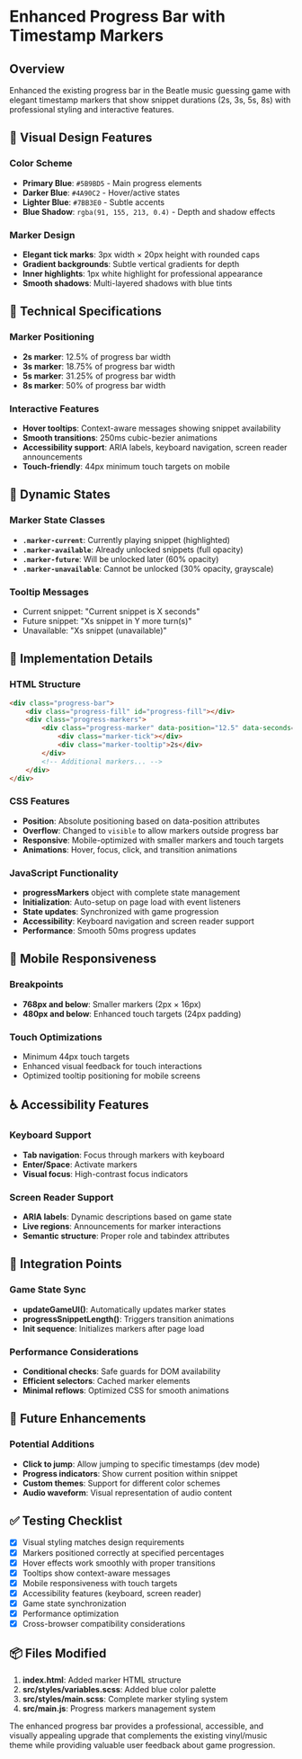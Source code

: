 # Enhanced Progress Bar with Timestamp Markers

## Overview
Enhanced the existing progress bar in the Beatle music guessing game with elegant timestamp markers that show snippet durations (2s, 3s, 5s, 8s) with professional styling and interactive features.

## 🎨 Visual Design Features

### Color Scheme
- **Primary Blue**: `#5B9BD5` - Main progress elements
- **Darker Blue**: `#4A90C2` - Hover/active states  
- **Lighter Blue**: `#7BB3E0` - Subtle accents
- **Blue Shadow**: `rgba(91, 155, 213, 0.4)` - Depth and shadow effects

### Marker Design
- **Elegant tick marks**: 3px width × 20px height with rounded caps
- **Gradient backgrounds**: Subtle vertical gradients for depth
- **Inner highlights**: 1px white highlight for professional appearance
- **Smooth shadows**: Multi-layered shadows with blue tints

## 📍 Technical Specifications

### Marker Positioning
- **2s marker**: 12.5% of progress bar width
- **3s marker**: 18.75% of progress bar width  
- **5s marker**: 31.25% of progress bar width
- **8s marker**: 50% of progress bar width

### Interactive Features
- **Hover tooltips**: Context-aware messages showing snippet availability
- **Smooth transitions**: 250ms cubic-bezier animations
- **Accessibility support**: ARIA labels, keyboard navigation, screen reader announcements
- **Touch-friendly**: 44px minimum touch targets on mobile

## 🎯 Dynamic States

### Marker State Classes
- **`.marker-current`**: Currently playing snippet (highlighted)
- **`.marker-available`**: Already unlocked snippets (full opacity)
- **`.marker-future`**: Will be unlocked later (60% opacity) 
- **`.marker-unavailable`**: Cannot be unlocked (30% opacity, grayscale)

### Tooltip Messages
- Current snippet: "Current snippet is X seconds"
- Future snippet: "Xs snippet in Y more turn(s)"
- Unavailable: "Xs snippet (unavailable)"

## 🔧 Implementation Details

### HTML Structure
```html
<div class="progress-bar">
    <div class="progress-fill" id="progress-fill"></div>
    <div class="progress-markers">
        <div class="progress-marker" data-position="12.5" data-seconds="2">
            <div class="marker-tick"></div>
            <div class="marker-tooltip">2s</div>
        </div>
        <!-- Additional markers... -->
    </div>
</div>
```

### CSS Features
- **Position**: Absolute positioning based on data-position attributes
- **Overflow**: Changed to `visible` to allow markers outside progress bar
- **Responsive**: Mobile-optimized with smaller markers and touch targets
- **Animations**: Hover, focus, click, and transition animations

### JavaScript Functionality
- **progressMarkers** object with complete state management
- **Initialization**: Auto-setup on page load with event listeners
- **State updates**: Synchronized with game progression
- **Accessibility**: Keyboard navigation and screen reader support
- **Performance**: Smooth 50ms progress updates

## 📱 Mobile Responsiveness

### Breakpoints
- **768px and below**: Smaller markers (2px × 16px)
- **480px and below**: Enhanced touch targets (24px padding)

### Touch Optimizations
- Minimum 44px touch targets
- Enhanced visual feedback for touch interactions
- Optimized tooltip positioning for mobile screens

## ♿ Accessibility Features

### Keyboard Support
- **Tab navigation**: Focus through markers with keyboard
- **Enter/Space**: Activate markers
- **Visual focus**: High-contrast focus indicators

### Screen Reader Support
- **ARIA labels**: Dynamic descriptions based on game state
- **Live regions**: Announcements for marker interactions
- **Semantic structure**: Proper role and tabindex attributes

## 🔄 Integration Points

### Game State Sync
- **updateGameUI()**: Automatically updates marker states
- **progressSnippetLength()**: Triggers transition animations
- **Init sequence**: Initializes markers after page load

### Performance Considerations
- **Conditional checks**: Safe guards for DOM availability
- **Efficient selectors**: Cached marker elements
- **Minimal reflows**: Optimized CSS for smooth animations

## 🚀 Future Enhancements

### Potential Additions
- **Click to jump**: Allow jumping to specific timestamps (dev mode)
- **Progress indicators**: Show current position within snippet
- **Custom themes**: Support for different color schemes
- **Audio waveform**: Visual representation of audio content

## ✅ Testing Checklist

- [x] Visual styling matches design requirements
- [x] Markers positioned correctly at specified percentages
- [x] Hover effects work smoothly with proper transitions
- [x] Tooltips show context-aware messages
- [x] Mobile responsiveness with touch targets
- [x] Accessibility features (keyboard, screen reader)
- [x] Game state synchronization
- [x] Performance optimization
- [x] Cross-browser compatibility considerations

## 📦 Files Modified

1. **index.html**: Added marker HTML structure
2. **src/styles/variables.scss**: Added blue color palette
3. **src/styles/main.scss**: Complete marker styling system
4. **src/main.js**: Progress markers management system

The enhanced progress bar provides a professional, accessible, and visually appealing upgrade that complements the existing vinyl/music theme while providing valuable user feedback about game progression. 